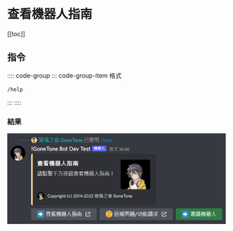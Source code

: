 # 查看機器人指南

[[toc]]

## 指令

:::: code-group
::: code-group-item 格式
```text:no-line-numbers
/help
```
:::
::::

### 結果

![](.vuepress/public/help.png)
